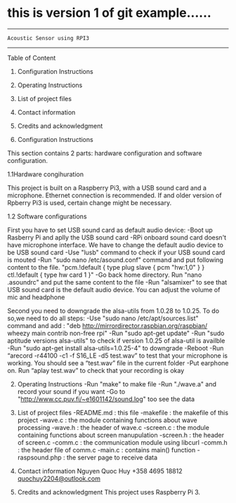# this is version 1 of git example......

----------------------------------------------
	Acoustic Sensor using RPI3
--------------------------------------------------

Table of Content
1. Configuration Instructions
2. Operating Instructions
3. List of project files
4. Contact information
5. Credits and acknowledgment


1. Configuration Instructions

This section contains 2 parts: hardware configuration and software configuration.

1.1Hardware congihuration

This project is built on a Raspberry Pi3, with a USB sound card and a microphone.
Ethernet connection is recommended. If and older version of Rpberry Pi3 is used,
certain change might be necessary.

1.2 Software configurations

First you have to set USB sound card as default audio device:
-Boot up Rasberry Pi and aplly the USB sound card
-RPi onboard sound card doesn't have microphone interface. We have to change the default audio device to be USB sound card
-Use "lusb" command to check if your USB sound card is mouted
-Run "sudo nano /etc/asound.conf" command and put following content to the file. "pcm.!default { type plug slave { pcm "hw:1,0" } } ctl.!default { type hw card 1 }"
-Go back home directory. Run "nano .asoundrc" and put the same content to the file
-Run "alsamixer" to see that USB sound card is the default audio device. You can adjust the volume of mic and headphone


Second you need to downgrade the alsa-utils from 1.0.28 to 1.0.25. To do so,we need to do all steps:
-Use "sudo nano /etc/apt/sources.list" command and add : "deb http://mirrordirector.raspbian.org/raspbian/ wheezy main contrib non-free rpi"
-Run "sudo apt-get update"
-Run "sudo aptitude versions alsa-utils" to check if version 1.0.25 of alsa-util is availble
-Run "sudo apt-get install alsa-utils=1.0.25-4" to downgrade
-Reboot
-Run “arecord -r44100 -c1 -f S16_LE -d5 test.wav” to test that your microphone is working. You should see a “test.wav” file in the current folder
-Put earphone on. Run “aplay test.wav” to check that your recording is okay

2. Operating Instructions
-Run "make" to make file
-Run "./wave.a" and record your sound if you want
-Go to "http://www.cc.puv.fi/~e1601142/sound.log" too see the data

3. List of project files
-README.md	: this file
-makefile	: the makefile of this project
-wave.c		: the module containing functions about wave processing
-wave.h		: the header of wave.c
-screen.c	: the module containing functions about screen manupulation
-screen.h	: the header of screen.c
-comm.c		: the communication module using libcurl
-comm.h 	: the header file of comm.c
-main.c		: contains main() function
-raspsound.php	: the server page to receive data


4. Contact information
Nguyen Quoc Huy
+358 4695 18812
quochuy2204@outlook.com

5. Credits and acknowledgment
This project uses Raspberry Pi 3.
